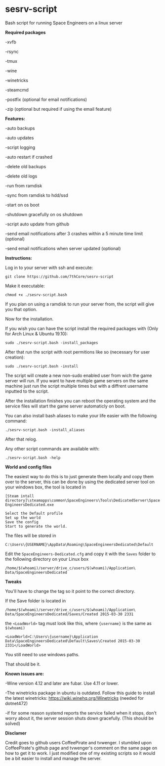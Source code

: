 # sesrv-script
Bash script for running Space Engineers on a linux server

**Required packages**

-xvfb

-rsync

-tmux

-wine

-winetricks

-steamcmd

-postfix (optional for email notifications)

-zip (optional but required if using the email feature)

**Features:**

-auto backups

-auto updates

-script logging

-auto restart if crashed

-delete old backups

-delete old logs

-run from ramdisk

-sync from ramdisk to hdd/ssd

-start on os boot

-shutdown gracefully on os shutdown

-script auto update from github

-send email notifications after 3 crashes within a 5 minute time limit (optional)

-send email notifications when server updated (optional)

**Instructions:**

Log in to your server with ssh and execute:

```git clone https://github.com/7thCore/sesrv-script```

Make it executable:

```chmod +x ./sesrv-script.bash```

If you plan on using a ramdisk to run your server from, the script will give you that option.

Now for the installation.

If you wish you can have the script install the required packages with (Only for Arch Linux & Ubuntu 19.10):

```sudo ./sesrv-script.bash -install_packages```

After that run the script with root permitions like so (necessary for user creation):

```sudo ./sesrv-script.bash -install```

The script will create a new non-sudo enabled user from wich the game server will run. If you want to have multiple game servers on the same machine just run the script multiple times but with a diffrent username inputted to the script.

After the installation finishes you can reboot the operating system and the service files will start the game server automaticly on boot.

You can also install bash aliases to make your life easier with the following command:

```./sesrv-script.bash -install_aliases```

After that relog.

Any other script commands are available with:

```./sesrv-script.bash -help```

**World and config files**

The easiest way to do this is to just generate them locally and copy them over to the server, this can be done by using the dedicated server tool on your windows box, the tool is located in

```[Steam intall directory]\steamapps\common\SpaceEngineers\Tools\DedicatedServer\SpaceEngineersDedicated.exe```

    Select the Default profile
    Set up the world
    Save the config
    Start to generate the world.

The files will be stored in

```C:\Users\{USERNAME}\AppData\Roaming\SpaceEngineersDedicated\Default```

Edit the ```SpaceEngineers-Dedicated.cfg``` and copy it with the ```Saves``` folder to the following directory on your Linux box

```/home/$(whoami)/server/drive_c/users/$(whoami)/Application\ Data/SpaceEngineersDedicated```

**Tweaks**

You'll have to change the <LoadWorld> tag so it point to the correct directory.

If the Save folder is located in

```/home/$(whoami)/server/drive_c/users/$(whoami)/Application\ Data/SpaceEngineersDedicated/Saves/Created 2015-03-30 2331```

the ```<LoadWorld>``` tag must look like this, where ```{username}``` is the same as ```$(whoami)```

```<LoadWorld>C:\Users\{username}\Application Data\SpaceEngineersDedicated\Default\Saves\Created 2015-03-30 2331</LoadWorld>``` 

You still need to use windows paths.

That should be it.

**Known issues are:**

-Wine version 4.12 and later are fubar. Use 4.11 or lower.

-The winetricks package in ubuntu is outdated. Follow this guide to install the latest winetricks: https://wiki.winehq.org/Winetricks (needed for dotnet472)

-if for some reason systemd reports the service failed when it stops, don't worry about it, the server session shuts down gracefully. (This should be solved)

**Disclamer**

Credit goes to github users CoffeePirate and tvwenger. I stumbled upon  CoffeePirate's github page and tvwenger's comment on the same page on how to get it to work. I just modified one of my existing scripts so it would be a bit easier to install and manage the server.
